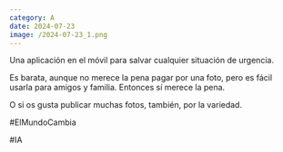 ```yaml
--- 
category: A 
date: 2024-07-23 
image: /2024-07-23_1.png 
--- 
```


Una aplicación en el móvil para salvar cualquier situación de urgencia.

Es barata, aunque no merece la pena pagar por una foto, pero es fácil usarla para amigos y familia. Entonces sí merece la pena. 

O si os gusta publicar muchas fotos, también, por la variedad. 

#ElMundoCambia

#IA